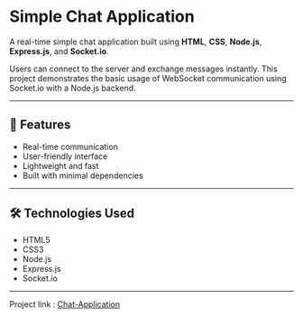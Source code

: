 # Simple Chat Application

A real-time simple chat application built using **HTML**, **CSS**, **Node.js**, **Express.js**, and **Socket.io**.

Users can connect to the server and exchange messages instantly. This project demonstrates the basic usage of WebSocket communication using Socket.io with a Node.js backend.

---

## 🚀 Features

- Real-time communication
- User-friendly interface
- Lightweight and fast
- Built with minimal dependencies

---

## 🛠️ Technologies Used

- HTML5
- CSS3
- Node.js
- Express.js
- Socket.io

---

Project link : [Chat-Application]("https://chat-application-pmku.onrender.com/")
